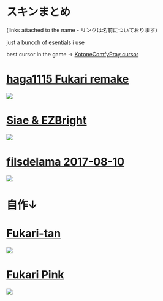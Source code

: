 # スキンまとめ
(links attached to the name - リンクは名前についております)

just a buncch of esentials i use

best cursor in the game → 
[KotoneComfyPray cursor](https://dl.dropboxusercontent.com/s/r78lbelm8mapzsm/KotoneComfyPray.zip)

# [haga1115 Fukari remake](https://dl.dropboxusercontent.com/s/sqz2vr3muce6kmt/haga%20remake.osk)
![](https://osu.ppy.sh/ss/17329907/7a7b)

# [Siae & EZBright](https://drive.google.com/uc?export=download&id=1XB45ajJuN_xG9LtzM0Wtou4HtK933Wyc)
![](https://osu.ppy.sh/ss/17329915/f8d6)

# [filsdelama 2017-08-10](https://circle-people.com/wp-content/Skins/filsdelama/filsdelama%202017-08-10.osk)
![](https://osu.ppy.sh/ss/17329961/0d71)

# 自作↓

# [Fukari-tan](https://dl.dropboxusercontent.com/s/wmgc60j85vvsl1c/Fukari-tan.osk)
![](https://osu.ppy.sh/ss/17103149/c064)

# [Fukari Pink](https://dl.dropboxusercontent.com/s/ue4ggefa7b7a8r4/Fukari%20Pink.osk)
![](https://osu.ppy.sh/ss/16544412/1d56)


